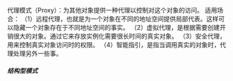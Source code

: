 代理模式（Proxy）：为其他对象提供一种代理以控制对这个对象的访问。
适用场合：
（1）远程代理，也就是为一个对象在不同的地址空间提供局部代表。这样可以隐藏一个对象存在于不同地址空间的事实。
（2）虚拟代理，是根据需要创建开销很大的对象。通过它来存放实例化需要很长时间的真实对象。
（3）安全代理，用来控制真实对象访问时的权限。
（4）智能指引，是指当调用真实的对象时，代理处理另外一些事。

##### 结构型模式